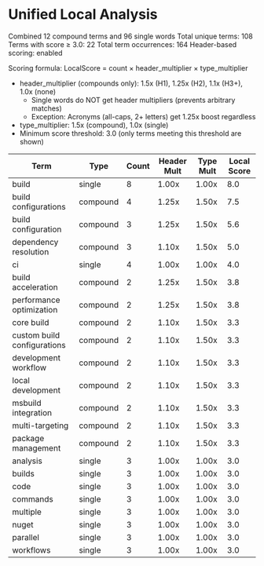 # Unified Local Analysis

Combined 12 compound terms and 96 single words
Total unique terms: 108
Terms with score ≥ 3.0: 22
Total term occurrences: 164
Header-based scoring: enabled

Scoring formula: LocalScore = count × header_multiplier × type_multiplier
- header_multiplier (compounds only): 1.5x (H1), 1.25x (H2), 1.1x (H3+), 1.0x (none)
  - Single words do NOT get header multipliers (prevents arbitrary matches)
  - Exception: Acronyms (all-caps, 2+ letters) get 1.25x boost regardless
- type_multiplier: 1.5x (compound), 1.0x (single)
- Minimum score threshold: 3.0 (only terms meeting this threshold are shown)

| Term | Type | Count | Header Mult | Type Mult | Local Score |
|------|------|-------|-------------|-----------|-------------|
| build | single | 8 | 1.00x | 1.00x | 8.0 |
| build configurations | compound | 4 | 1.25x | 1.50x | 7.5 |
| build configuration | compound | 3 | 1.25x | 1.50x | 5.6 |
| dependency resolution | compound | 3 | 1.10x | 1.50x | 5.0 |
| ci | single | 4 | 1.00x | 1.00x | 4.0 |
| build acceleration | compound | 2 | 1.25x | 1.50x | 3.8 |
| performance optimization | compound | 2 | 1.25x | 1.50x | 3.8 |
| core build | compound | 2 | 1.10x | 1.50x | 3.3 |
| custom build configurations | compound | 2 | 1.10x | 1.50x | 3.3 |
| development workflow | compound | 2 | 1.10x | 1.50x | 3.3 |
| local development | compound | 2 | 1.10x | 1.50x | 3.3 |
| msbuild integration | compound | 2 | 1.10x | 1.50x | 3.3 |
| multi-targeting | compound | 2 | 1.10x | 1.50x | 3.3 |
| package management | compound | 2 | 1.10x | 1.50x | 3.3 |
| analysis | single | 3 | 1.00x | 1.00x | 3.0 |
| builds | single | 3 | 1.00x | 1.00x | 3.0 |
| code | single | 3 | 1.00x | 1.00x | 3.0 |
| commands | single | 3 | 1.00x | 1.00x | 3.0 |
| multiple | single | 3 | 1.00x | 1.00x | 3.0 |
| nuget | single | 3 | 1.00x | 1.00x | 3.0 |
| parallel | single | 3 | 1.00x | 1.00x | 3.0 |
| workflows | single | 3 | 1.00x | 1.00x | 3.0 |
